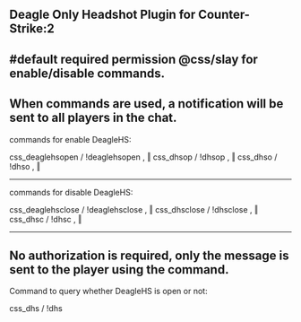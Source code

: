 Deagle Only Headshot Plugin for Counter-Strike:2
-------------------------------------------------------------------------------------------------
#default required permission @css/slay for enable/disable commands.
-
When commands are used, a notification will be sent to all players in the chat.
-
commands for enable DeagleHS:

css_deaglehsopen / !deaglehsopen , ‖
css_dhsop / !dhsop , ‖
css_dhso / !dhso , ‖

---------------------------------------

commands for disable DeagleHS:

css_deaglehsclose / !deaglehsclose , ‖
css_dhsclose / !dhsclose , ‖
css_dhsc / !dhsc , ‖

---------------------------------------

No authorization is required, only the message is sent to the player using the command.
--
Command to query whether DeagleHS is open or not:

css_dhs / !dhs
